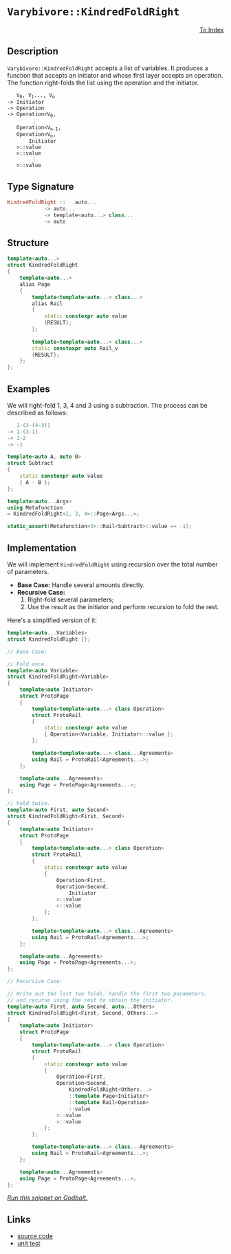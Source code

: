 <!-- Copyright 2024 Feng Mofan
SPDX-License-Identifier: Apache-2.0 -->

# `Varybivore::KindredFoldRight`

<p style='text-align: right;'><a href="../../../facilities/metafunctions.md#varybivore-kindred-fold-right">To Index</a></p>

## Description

`Varybivore::KindredFoldRight` accepts a list of variables.
It produces a function that accepts an initiator and whose first layer accepts an operation.
The function right-folds the list using the operation and the initiator.

<pre><code>   V<sub>0</sub>, V<sub>1</sub>..., V<sub>n</sub>
-> Initiator
-> Operation
-> Operation&lt;V<sub>0</sub>,
        &vellip;
   Operation&lt;V<sub>n-1</sub>,
   Operation&lt;V<sub>n</sub>,
       Initiator
   &gt;::value
   &gt;::value
        &vellip;
   &gt;::value</code></pre>

## Type Signature

```Haskell
KindredFoldRight ::   auto...
            -> auto...
            -> template<auto...> class...
            -> auto
```

## Structure

```C++
template<auto...>
struct KindredFoldRight
{
    template<auto...>
    alias Page
    {
        template<template<auto...> class...>
        alias Rail
        {
            static constexpr auto value
            {RESULT};
        };
        
        template<template<auto...> class...>
        static constexpr auto Rail_v
        {RESULT};
    };
};
```

## Examples

We will right-fold 1, 3, 4 and 3 using a subtraction.
The process can be described as follows:

```C++
   1-(3-(4-3))
-> 1-(3-1)
-> 1-2
-> -1
```

```C++
template<auto A, auto B>
struct Subtract
{
    static constexpr auto value
    { A - B };
};

template<auto...Args>
using Metafunction 
= KindredFoldRight<1, 3, 4>::Page<Args...>;

static_assert(Metafunction<3>::Rail<Subtract>::value == -1);
```

## Implementation

We will implement `KindredFoldRight` using recursion over the total number of parameters.

- **Base Case:** Handle several amounts directly.
- **Recursive Case:**
  1. Right-fold several parameters;
  2. Use the result as the initiator and perform recursion to fold the rest.

Here's a simplified version of it:

```C++
template<auto...Variables>
struct KindredFoldRight {};

// Base Case:

// Fold once.
template<auto Variable>
struct KindredFoldRight<Variable>
{
    template<auto Initiator>
    struct ProtoPage
    {
        template<template<auto...> class Operation>
        struct ProtoRail
        {
            static constexpr auto value
            { Operation<Variable, Initiator>::value };
        };

        template<template<auto...> class...Agreements>
        using Rail = ProtoRail<Agreements...>;
    };

    template<auto...Agreements>
    using Page = ProtoPage<Agreements...>;
};

// Fold twice.
template<auto First, auto Second>
struct KindredFoldRight<First, Second>
{
    template<auto Initiator>
    struct ProtoPage
    {
        template<template<auto...> class Operation>
        struct ProtoRail
        {
            static constexpr auto value 
            { 
                Operation<First,
                Operation<Second,
                    Initiator
                >::value
                >::value
            };
        };

        template<template<auto...> class...Agreements>
        using Rail = ProtoRail<Agreements...>;
    };

    template<auto...Agreements>
    using Page = ProtoPage<Agreements...>;
};

// Recursive Case:

// Write out the last two folds, handle the first two parameters,
// and recurse using the rest to obtain the initiator.
template<auto First, auto Second, auto...Others>
struct KindredFoldRight<First, Second, Others...>
{
    template<auto Initiator>
    struct ProtoPage
    {
        template<template<auto...> class Operation>
        struct ProtoRail
        {
            static constexpr auto value
            {
                Operation<First,
                Operation<Second,
                    KindredFoldRight<Others...>
                    ::template Page<Initiator>
                    ::template Rail<Operation>
                    ::value
                >::value
                >::value
            };
        };

        template<template<auto...> class...Agreements>
        using Rail = ProtoRail<Agreements...>;
    };

    template<auto...Agreements>
    using Page = ProtoPage<Agreements...>;
};
```

[*Run this snippet on Godbolt.*](https://godbolt.org/#z:OYLghAFBqd5QCxAYwPYBMCmBRdBLAF1QCcAaPECAMzwBtMA7AQwFtMQByARg9KtQYEAysib0QXACx8BBAKoBnTAAUAHpwAMvAFYTStJg1DIApACYAQuYukl9ZATwDKjdAGFUtAK4sGIAGxcpK4AMngMmAByPgBGmMQSGgDspAAOqAqETgwe3r4BQemZjgJhEdEscQlcybaY9iUMQgRMxAS5Pn6BdQ3Zza0EZVGx8YkpCi1tHfndEwNDFVVjAJS2qF7EyOwcBJgsqQa7JgDMbkxeRAB01wBqrXhMMfQKJ9gmGgCCE8ReDgDUAGlwuhiJh0AAxTzoABKeGACAIfxMSSsSQAIicrJ93h8APS4v4WJhKP5nJQgHE4/F/SG0dB/ARbS443b7Q6YE5nC6oP53YgPJ4c45vT7fX6IoEMEFg2kwuEIzl8gX0V6UlE4v6av6sg5MI6nc5EP4ASQYWT1JFVny1fzF/2UxFQRGUTGAHOtWuRWI%2BNptOvZnP9eqFXKu11ef2QBgUCj%2BAHlUvE9dkrT7fZq7YiHU7UNCmHQNemkeqPUWtXNHMhIwIJphVKliH9DTyAG5iLzutNlzVe%2BOJ4jJgSK%2B6PeikE1mxwW4ivEAgNveTDFjHHb1l5Er72F9NB/VuXch5vXZnCyPRhTHj7AUF7RgEF7C7e%2BryZIx/PN0JHHNF/bNED%2B0JyV43mwggXuGj6rk%2BG6YpSpbansup7ke1zAZgt5gamNovuEwC/q6S4nD%2Bf6oC6bpAde6Ggfex6qlB2LorB2KfNSsragA7ngTIsohAYGtyNJ4MQEzjs2fxCJgaBSqmmaAsCoIQlCsLwgQnLgkJIniZJAjoKmXpPgenJiaa5pEDOj7wbJJFkZ2Nr6fBfq8cGgZOch3K0aeUbErGCZJo0WFFlZjr/vmgEOZ6JZdt2FZcdWDC1vWjZiQuHZIuF6a9k%2B3Zar5A7%2Bac6nCQQpBZdlfZ%2BSmpwSVJ6AlelZWaiZU5maV2WzvO7a2Q1nrCnOKVdW1jH0VFdlDVu9WGack2hqgHnYGe3mXpRGH3gF6Y4W%2BAFfsRwW5qFFEgXe4Enm8w2jZucFRdNKGXGhK0PiKUUbXhNnbb%2Bu02QdVFHXNTEfDBw1UgS0KSRsmQtkuZLsJd1IAOr8rsDIXNqCBLtGiIEOxPL8HSCjjgghjoPQKNLjQRUcTyqStKwmC7MJdV4gShN/KCyBg0uz0kyzmATNqPKoDELThFz4SmSQzKfNdAmFZpYnVTponudccYEKjwkyQQPz/JK0qKXSykKgVGnFVpNXjiravHXpkWOWyzn8UaTUPC1FlRUFOaffB9kjVq01S2GJ0LTG5V5ZVj1lu7IUFvV3sNTFVZSQlDZNgJ/Wtb6sfdZquWDgwanGwzWfZ/2uecvLUqF0XNo6wpsoG6ppwW/EVuu1XNpzge%2BHkacTvTmtbcd65S4AZyOf5eHbean1nXp%2BuvUdYus9Fu1af1edf3rmNl1ln7Q9GUrgdeTGS2HZhrdFpzW1Ee9OYj6cd3US3p1rhFF3MVde8O7NqHLY//ec69a%2B1kCJfXur9QGW9364gAFSwLgfAhBuIqTwL%2BAAFR5veP48CkEsQQXg7Bl1zDHHCFGLwWAvxuCklsVIq1XY8Ttm5I0HxFZGisK7WSQgvCCwHA4NUL8MwtErHFJOSVU4zy9iiP4PoAC0hJlx/QBuND4/tv63WIMAB6OJOYAFlaZMCoF4BgDhshpX%2Bt%2BOSUpa5KXlA3NwQQ/jHHHJIdqn177qKfgo0UgiuIAH1vLxAIBAXRLQDFGPym4Y47U75uE4dwpgvD579W2tfaRXBliYg4KsWgnAACsvA/AcC0KQVAnA3DWGsLadYmxCJmGODwUgBBNCZNWAAaxADkyQlwNCSC4EkY4GgckaDMP4fwZgAAcYz9CcEkLwFgiQNCkAKUUkpHBeAKBAAsxphTMmkDgLAGAiAQDrAIKkC45BKBoH2HQeIkQaacFUGM/w0j/CSD%2BMAZAVYpCXDMLwMEhASB4HQHofgggRBiHYFIGQghFAqHUNs0guggjsQHKkTgPAsm5PyU04pnA4wXFOYiVAVA/gPKeS8t5Hy/hfLMH8CAHgrn0EbEQtJvAtlaFWBAJAlzUjXLIBQCA3LeUgGAFIMwfA6B03WRAGI2KYjhFaAATzRbwOVzBiAKrjDEbQkktn1MudROMDBaBKvhVgGIXhgBnFoLQdZ3BeBYBYIYYA4hTVCR1XgCGtqil1lBrsZV5BBD1GxbQPAMQBzqo8FgbFms8BzLtaQCGxAYgZEwGiPYTqQ1GCaasKgBgNE3DwJgdivkCn1JBcIUQ4hIXlphWobFiL9BOpQOUyw%2BhQ3rMgKsVANDsi2ukRMXS35TCWGsGYZZib%2BRYA7RAVYdh3XOAgK4aYfggihHCMMSooxCgZCyAIZdegii7oYAsEY1QejzqaJMdonhOh6DncYgQ/Q2gns3WeuYUwb35CCO%2BwY67FhbtnVUrYEgMUcDyYs7FKySWPOea895nzOk0ogLgf5TLaksoadm1YqMmBYASDO0gbTJDHEuAATmOEkSQ3SzCSH8BoAZ/hSNTI4DM0gcy6mXECP4MZpGxlcH8B0rgOTyP%2BAg/ClZayNmYe2Ryg5nKjn4rOfywVjLblsE4K0FgLYkjSKYAtN8XBSOXC4F035%2BAzKAuBbIMFVbpA1qUHW%2BFugxXIqYKiu1oHwNLN4CsvFJzkZEqbMQLTOm9NeQM0ZkzGhaX0p5YypEtSzDLFZdm3ZXLUAMviOcgVGW4ujE09p6R4WRWkZqOK2gkrKAyvhaqxV/ravqs1dqhw/r9V3kNca7FZqLVWptf6h1GbthFPwKzRwnrsU%2BrZn6%2BN4RdjZPhSGsNirI1DdZfyON9TE3JqUGmx1RhM2gBk3wPNCgC1FpLf68tNmIV2dkLWuFRTnONqzcOqwrbFvTq7T2msnB%2B0EEHWiV7o7x3xEnTzeAs76gXpcFKfdq6pQvqWNu4o2Q4dpB3Y0RHW7z0PsvQMNH97GhPt/eUU9d6r0E6vVj6ogGNjAbScxrzkHOBBZC7p/TeFDPGa6bSlDZkEt1OS9J9l2HMC4dGAR%2BbrH2NGe6UkYTSQ%2BmSBoy8oI3mcWrNsFJtlOy9mHOOQS7LKmbl3I4Jp8lLAFAtirC2Ln7IJhmdQ5ZoIV3K03ahfIBzD2dAgEca59z6LGdYvE7ixThLiXm9eZb63fxbdGft4iOluXeUC%2BOELnXHL0uZb5Rc5PjL5zIFSKkHxcefEJ78cFl55XKvStlfK9V9X68aq1Tq1rGWDVGpNcNzA5rLViD6/Ggb%2B3VukBG%2B68b8LJsXG2PU2bQaFuhvDQqlb0b1v%2Bq2ym3bGbcKpdza6U7hbi2JlLbwV34KJC3ehV7%2BtvvnvGBbTYD7EPinffipwXEA7m0jssGOnzE7AXg6do46NAw7uCforrBAI5/pk7I5Hpo6HqY7QGvp3pQ647E4E6oFE5U5IFI62AU7gHk7zA4EAZrB04QqebB7LIs6R5/DR42527Bi8zIbmYkAC4YYZ6i7i74agbS4gBmBGbHDHA5KDI9L0aCFJDcZiZUGa7rKbJYaEYgCSA5JkY5JjLDKkaSCkZ9IUZcCOLzbHCUE%2BacApYyagY/JSFGGa4cEJrNzZCKFAA%3D)

## Links

- [source code](../../../../conceptrodon/varybivore/kindred_fold_right.hpp)
- [unit test](../../../../tests/unit/metafunctions/varybivore/kindred_fold_right.test.hpp)
